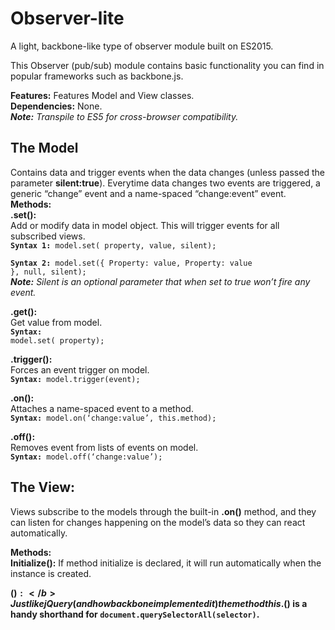 # Observer-lite
A light, backbone-like type of observer module built on ES2015.

This Observer (pub/sub) module contains basic functionality you can find in popular frameworks such as backbone.js.

<b>Features:</b> Features Model and View classes.<br>
<b>Dependencies:</b> None.<br>
<i><b>Note:</b> Transpile to ES5 for cross-browser compatibility.</i>



<h2>The Model</h2>
Contains data and trigger events when the data changes (unless passed the parameter <b>silent:true</b>). Everytime data changes two events are triggered, a generic “change” event and a name-spaced “change:event” event.<br>
<b>Methods:</b><br>
<b>.set():</b><br>
Add or modify data in model object. This will trigger events for all subscribed views.<br>
<code><b>Syntax 1:</b> model.set( property, value, silent);</code>

<code><b>Syntax 2:</b> 
model.set({
Property: value,
Property: value
}, null, silent);</code><br>
<i><b>Note:</b> Silent is an optional parameter that when set to true won’t fire any event.</i><br>

<b>.get():</b> <br>
Get value from model.<br>
<code><b>Syntax:</b> model.set( property);</code>

<b>.trigger():</b><br>
Forces an event trigger on model.<br>
<code><b>Syntax:</b> model.trigger(event);</code>

<b>.on():</b><br>
Attaches a name-spaced event to a method.<br>
<code><b>Syntax:</b> model.on(‘change:value’, this.method);</code>

<b>.off():</b><br> Removes event from lists of events on model.<br>
<code><b>Syntax:</b> model.off(‘change:value’);</code>


<h2>The View:</h2>
Views subscribe to the models through the built-in <b>.on()</b> method, and they can listen for changes happening on the model’s data so they can react automatically.

<b>Methods:</b><br>
<b>Initialize():</b> If method initialize is declared, it will run automatically when the instance is created.

<b>$():</b> Just like jQuery (and how backbone implemented it) the method this.$() is a handy shorthand for <code>document.querySelectorAll(selector)</code>.

